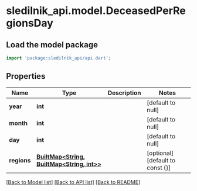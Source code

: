 # sledilnik_api.model.DeceasedPerRegionsDay

## Load the model package
```dart
import 'package:sledilnik_api/api.dart';
```

## Properties
Name | Type | Description | Notes
------------ | ------------- | ------------- | -------------
**year** | **int** |  | [default to null]
**month** | **int** |  | [default to null]
**day** | **int** |  | [default to null]
**regions** | [**BuiltMap&lt;String, BuiltMap&lt;String, int&gt;&gt;**](Map.md) |  | [optional] [default to const {}]

[[Back to Model list]](../README.md#documentation-for-models) [[Back to API list]](../README.md#documentation-for-api-endpoints) [[Back to README]](../README.md)


